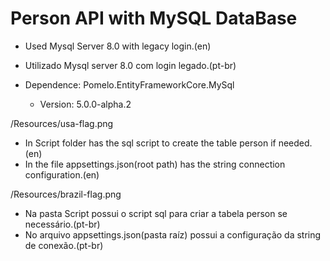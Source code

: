 # Person API with MySQL DataBase

- Used Mysql Server 8.0 with legacy login.(en)
- Utilizado Mysql server 8.0 com login legado.(pt-br)

- Dependence: Pomelo.EntityFrameworkCore.MySql
    - Version: 5.0.0-alpha.2

/Resources/usa-flag.png
- In Script folder has the sql script to create the table person if needed.(en)
- In the file appsettings.json(root path) has the string connection configuration.(en)

/Resources/brazil-flag.png
- Na pasta Script possui o script sql para criar a tabela person se necessário.(pt-br)
- No arquivo appsettings.json(pasta raíz) possui a configuração da string de conexão.(pt-br)